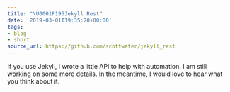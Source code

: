```yaml
---
title: "\U0001F195Jekyll Rest"
date: '2019-03-01T19:35:20+00:00'
tags:
- blog
- short
source_url: https://github.com/scottwater/jekyll_rest
---
```


If you use Jekyll, I wrote a little API to help with automation. I am still working on some more details. In the meantime, I would love to hear what you think about it.
